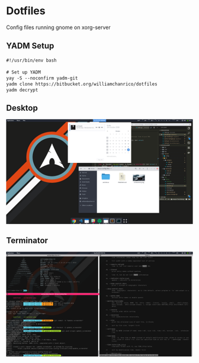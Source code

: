 # Dotfiles
Config files running gnome on xorg-server

## YADM Setup
```
#!/usr/bin/env bash

# Set up YADM
yay -S --noconfirm yadm-git
yadm clone https://bitbucket.org/williamchanrico/dotfiles
yadm decrypt
```

## Desktop
![screenshot-desktop](screenshots/screenshot01.png?raw=true "Screenshot desktop")

## Terminator
![screenshot-terminator](screenshots/screenshot02.png?raw=true "Screenshot terminator")
